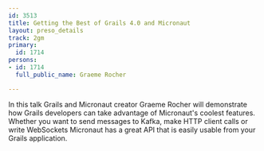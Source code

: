 ```yaml
---
id: 3513
title: Getting the Best of Grails 4.0 and Micronaut
layout: preso_details
track: 2gm
primary:
  id: 1714
persons:
- id: 1714
  full_public_name: Graeme Rocher

---
```

In this talk Grails and Micronaut creator Graeme Rocher will demonstrate how Grails developers can take advantage of Micronaut's coolest features. Whether you want to send messages to Kafka, make HTTP client calls or write WebSockets Micronaut has a great API that is easily usable from your Grails application.